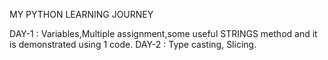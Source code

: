MY PYTHON LEARNING JOURNEY

DAY-1 : Variables,Multiple assignment,some useful STRINGS method and it is demonstrated using 1 code.
DAY-2 : Type casting, Slicing.
